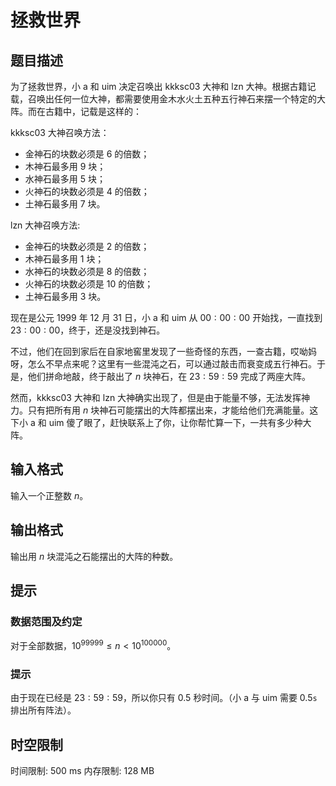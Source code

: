 # 拯救世界

## 题目描述

为了拯救世界，小 a 和 uim 决定召唤出 kkksc03 大神和 lzn 大神。根据古籍记载，召唤出任何一位大神，都需要使用金木水火土五种五行神石来摆一个特定的大阵。而在古籍中，记载是这样的：

kkksc03 大神召唤方法：

- 金神石的块数必须是 $6$ 的倍数；
- 木神石最多用 $9$ 块；
- 水神石最多用 $5$ 块；
- 火神石的块数必须是 $4$ 的倍数；
- 土神石最多用 $7$ 块。

lzn 大神召唤方法:

- 金神石的块数必须是 $2$ 的倍数；
- 木神石最多用 $1$ 块；
- 水神石的块数必须是 $8$ 的倍数；
- 火神石的块数必须是 $10$ 的倍数；
- 土神石最多用 $3$ 块。

现在是公元 $1999$ 年 $12$ 月 $31$ 日，小 a 和 uim 从 $00{:}00{:}00$ 开始找，一直找到 $23{:}00{:}00$，终于，还是没找到神石。

不过，他们在回到家后在自家地窖里发现了一些奇怪的东西，一查古籍，哎呦妈呀，怎么不早点来呢？这里有一些混沌之石，可以通过敲击而衰变成五行神石。于是，他们拼命地敲，终于敲出了 $n$ 块神石，在 $23{:}59{:}59$ 完成了两座大阵。

然而，kkksc03 大神和 lzn 大神确实出现了，但是由于能量不够，无法发挥神力。只有把所有用 $n$ 块神石可能摆出的大阵都摆出来，才能给他们充满能量。这下小 a 和 uim 傻了眼了，赶快联系上了你，让你帮忙算一下，一共有多少种大阵。


## 输入格式

输入一个正整数 $n$。


## 输出格式

输出用 $n$ 块混沌之石能摆出的大阵的种数。


## 提示

### 数据范围及约定

对于全部数据，$10^{99999}\leq n\lt 10^{100000}$。

### 提示

由于现在已经是 $23{:}59{:}59$，所以你只有 $0.5$ 秒时间。（小 a 与 uim 需要 $0.5\texttt s$ 排出所有阵法）。


## 时空限制

时间限制: 500 ms
内存限制: 128 MB
